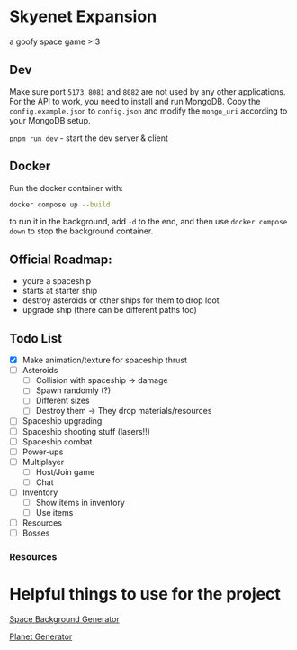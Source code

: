 # Skyenet Expansion

a goofy space game >:3

## Dev

Make sure port `5173`, `8081` and `8082` are not used by any other applications.
For the API to work, you need to install and run MongoDB. Copy the `config.example.json` to `config.json` and modify the `mongo_uri` according to your MongoDB setup.

`pnpm run dev` - start the dev server & client

## Docker

Run the docker container with:

```bash
docker compose up --build
```

to run it in the background, add `-d` to the end, and then use `docker compose down` to stop the background container.

## Official Roadmap:

- youre a spaceship
- starts at starter ship
- destroy asteroids or other ships for them to drop loot
- upgrade ship (there can be different paths too)

## Todo List

- [x] Make animation/texture for spaceship thrust
- [ ] Asteroids
  - [ ] Collision with spaceship -> damage
  - [ ] Spawn randomly (?)
  - [ ] Different sizes
  - [ ] Destroy them -> They drop materials/resources
- [ ] Spaceship upgrading
- [ ] Spaceship shooting stuff (lasers!!)
- [ ] Spaceship combat
- [ ] Power-ups
- [ ] Multiplayer
  - [ ] Host/Join game
  - [ ] Chat
- [ ] Inventory
  - [ ] Show items in inventory
  - [ ] Use items

- [ ] Resources
- [ ] Bosses

### Resources

# Helpful things to use for the project

[Space Background Generator](https://deep-fold.itch.io/space-background-generator)

[Planet Generator](https://deep-fold.itch.io/pixel-planet-generator)
